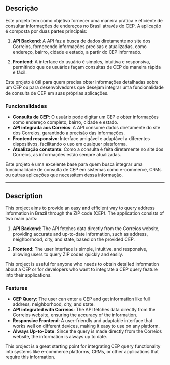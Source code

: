## Descrição

Este projeto tem como objetivo fornecer uma maneira prática e eficiente de consultar informações de endereços no Brasil através do CEP. A aplicação é composta por duas partes principais:

1. **API Backend**: A API faz a busca de dados diretamente no site dos Correios, fornecendo informações precisas e atualizadas, como endereço, bairro, cidade e estado, a partir do CEP informado.

2. **Frontend**: A interface do usuário é simples, intuitiva e responsiva, permitindo que os usuários façam consultas de CEP de maneira rápida e fácil.

Este projeto é útil para quem precisa obter informações detalhadas sobre um CEP ou para desenvolvedores que desejam integrar uma funcionalidade de consulta de CEP em suas próprias aplicações.

### Funcionalidades

- **Consulta de CEP**: O usuário pode digitar um CEP e obter informações como endereço completo, bairro, cidade e estado.
- **API integrada aos Correios**: A API consome dados diretamente do site dos Correios, garantindo a precisão das informações.
- **Frontend responsivo**: Interface amigável e adaptável a diferentes dispositivos, facilitando o uso em qualquer plataforma.
- **Atualização constante**: Como a consulta é feita diretamente no site dos Correios, as informações estão sempre atualizadas.

Este projeto é uma excelente base para quem busca integrar uma funcionalidade de consulta de CEP em sistemas como e-commerce, CRMs ou outras aplicações que necessitem dessa informação.

---

## Description

This project aims to provide an easy and efficient way to query address information in Brazil through the ZIP code (CEP). The application consists of two main parts:

1. **API Backend**: The API fetches data directly from the Correios website, providing accurate and up-to-date information, such as address, neighborhood, city, and state, based on the provided CEP.

2. **Frontend**: The user interface is simple, intuitive, and responsive, allowing users to query ZIP codes quickly and easily.

This project is useful for anyone who needs to obtain detailed information about a CEP or for developers who want to integrate a CEP query feature into their applications.

### Features

- **CEP Query**: The user can enter a CEP and get information like full address, neighborhood, city, and state.
- **API integrated with Correios**: The API fetches data directly from the Correios website, ensuring the accuracy of the information.
- **Responsive Frontend**: A user-friendly and adaptable interface that works well on different devices, making it easy to use on any platform.
- **Always Up-to-Date**: Since the query is made directly from the Correios website, the information is always up to date.

This project is a great starting point for integrating CEP query functionality into systems like e-commerce platforms, CRMs, or other applications that require this information.
